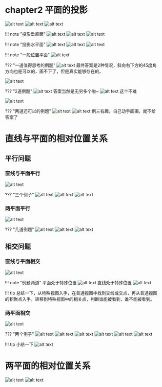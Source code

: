 # chapter2 平面的投影

![alt text](image-58.png)
![alt text](image-59.png)
![alt text](image-60.png)


!!! note "投影垂直面"
    ![alt text](image-61.png)
    ![alt text](image-62.png)
    ![alt text](image-63.png)


!!! note "投影水平面"
    ![alt text](image-64.png)
    ![alt text](image-65.png)
    ![alt text](image-66.png)


!!! note "一般位置平面"
    ![alt text](image-67.png)

??? "一道值得思考的例题"
    ![alt text](image-68.png)
    最终答案是2种情况，斜向右下方的45度角方向也是可以的，画不下了，但是真实能够存在的。

![alt text](image-69.png)

??? "2道例题"
    ![alt text](image-70.png)
    答案当然是无穷多个啦~
    ![alt text](image-71.png)
    这个不难
    
    
![alt text](image-72.png)

??? "两道还可以的例题"
    ![alt text](image-73.png)
    ![alt text](image-74.png)
    例三有趣，自己动手画画，就不给答案了

# 直线与平面的相对位置关系

## 平行问题

### 直线与平面平行

![alt text](image-75.png)

??? "三个例子"
    ![alt text](image-76.png)
    ![alt text](image-77.png)
    ![alt text](image-78.png)

### 两平面平行
![alt text](image-79.png)

??? "几道例题"
    ![alt text](image-80.png)
    ![alt text](image-81.png)
    ![alt text](image-82.png)

## 相交问题

### 直线与平面相交
![alt text](image-83.png)

!!! note "例题两道"
    平面处于特殊位置
    ![alt text](image-84.png)
    直线处于特殊位置
    ![alt text](image-85.png)

!!! tip
    总结一下，从特殊视图入手，在普通视图中找到交线或交点，再从普通视图的积聚点入手，转移到特殊视图中的相关点，判断谁能被看到，谁不能被看到。

### 两平面相交
![alt text](image-86.png)

??? "两个例子"
    ![alt text](image-87.png)
    ![alt text](image-88.png)
    ![alt text](image-89.png)
    ![alt text](image-90.png)
    ![alt text](image-91.png)
    ![alt text](image-92.png)


!!! tip
    小结一下
    ![alt text](image-93.png)

# 两平面的相对位置关系
![alt text](image-94.png)
![alt text](image-95.png)
